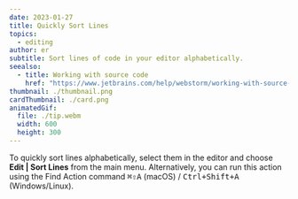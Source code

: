 ```yaml
---
date: 2023-01-27
title: Quickly Sort Lines
topics:
  - editing
author: er
subtitle: Sort lines of code in your editor alphabetically.
seealso:
  - title: Working with source code
    href: "https://www.jetbrains.com/help/webstorm/working-with-source-code.html"
thumbnail: ./thumbnail.png
cardThumbnail: ./card.png
animatedGif:
  file: ./tip.webm
  width: 600
  height: 300
---
```


To quickly sort lines alphabetically, select them in the editor and choose **Edit | Sort Lines** from the main menu. Alternatively, you can run this action using the Find Action command <kbd>⌘⇧A</kbd> (macOS) / <kbd>Ctrl+Shift+A</kbd> (Windows/Linux).
